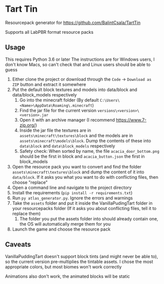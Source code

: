 # Tart Tin

Resourcepack generator for https://github.com/BalintCsala/TartTin

Supports all LabPBR format resource packs

## Usage

This requires Python 3.6 or later
The instructions are for Windows users, I don't know Macs, so can't check that and Linux users should be able to guess

 1. Either clone the project or download through the `Code` -> `Download as ZIP` button and extract it somewhere
 2. Put the default block textures and models into data/block and data/block_models respectively
    1. Go into the minecraft folder (By default `C:\Users\<Name>\AppData\Roaming\.minecraft`)
    2. Find the jar file for the current version `versions\<version>\<version>.jar`
    3. Open it with an archive manager (I recommend https://www.7-zip.org/)
    4. Inside the jar file the textures are in `assets\minecraft\textures\block` and the models are in `assets\minecraft\models\block`. Dump the contents of these into `data\block` and `data\block_models` respectively
    5. Safety check: When sorted by name, the file `acacia_door_bottom.png` should be the first in block and `acacia_button.json` the first in block_models
 3. Open the resource pack you want to convert and find the folder `assets\minecraft\textures\block` and dump the content of it into `data/block`. If it asks you what you want to do with conflicting files, then choose "replace"
 4. Open a command line and navigate to the project directory
 5. Install the requirements  (`pip install -r requirements.txt`)
 6. Run `py atlas_generator.py`. Ignore the errors and warnings
 7. Take the `assets` folder and put it inside the VanillaPudingTart folder in your resourcepacks folder (If it asks you about conflicting files, tell it to replace them)
    1. The folder you put the assets folder into should already contain one, the OS will automatically merge them for you
 8. Launch the game and choose the resource pack    


## Caveats

VanillaPuddingTart doesn't support block tints (and might never be able to), so the current version pre-multiplies the tintable assets. I chose the most appropriate colors, but most biomes won't work correctly

Animations also don't work, the animated blocks will be static